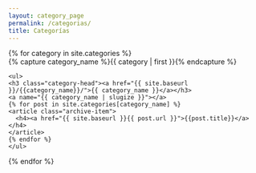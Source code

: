 ```yaml
---
layout: category_page
permalink: /categorias/
title: Categorías
---
```



<div id="archives">
{% for category in site.categories %}
  <div class="archive-group">
    {% capture category_name %}{{ category | first }}{% endcapture %}
    <div id="#{{ category_name | slugize }}"></div>
    <p></p>
    
    <ul>
    <h3 class="category-head"><a href="{{ site.baseurl }}/{{category_name}}/">{{ category_name }}</a></h3>
    <a name="{{ category_name | slugize }}"></a>
    {% for post in site.categories[category_name] %}
    <article class="archive-item">
      <h4><a href="{{ site.baseurl }}{{ post.url }}">{{post.title}}</a></h4>
    </article>
    {% endfor %}
    </ul>
  </div>
{% endfor %}
</div>
